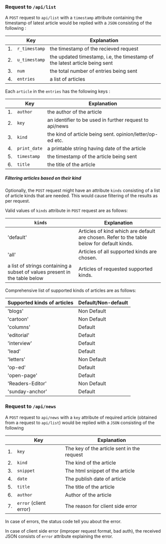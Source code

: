 ### Request to `/api/list`

A `POST` request to `api/list` with a `timestamp` attribute containing the 
timestamp of latest article would be replied with a `JSON` consisting of the 
following :

|    | Key | Explanation |
|----|-----|-------------|
| 1. | `r_timestamp`	| the timestamp of the recieved request |
| 2. | `u_timestamp`	| the updated timestamp, i.e, the timestamp of the latest article being sent |
| 3. | `num`		| the total number of entries being sent |
| 4. | `entries`	| a list of articles |

Each `article` in the `entries` has the following keys :

|    | Key | Explanation |
|----|-----|-------------|
| 1. | `author`		| the author of the article |
| 2. | `key`		| an identifier to be used in further request to api/news |
| 3. | `kind`		| the kind of article being sent. opinion/letter/op-ed etc. |
| 4. | `print_date`	| a printable string having date of the article |
| 5. | `timestamp`	| the timestamp of the article being sent |
| 6. | `title`		| the title of the article |

##### Filtering articles based on their kind

Optionally, the `POST` request might have an attribute `kinds` consisting of a
list of article kinds that are needed. This would cause filtering of the results
as per request.

Valid values of `kinds` attribute in `POST` request are as follows:

| `kinds` | Explanation |
|-------|-------------|
| 'default' | Articles of kind which are default are chosen. Refer to the table below for default kinds. |
| 'all' | Articles of all supported kinds are chosen. |
| a list of strings containing a subset of values present in the table below | Articles of requested supported kinds. |

Comprehensive list of supported kinds of articles are as follows:

| Supported kinds of articles | Default/Non-default |
|-------------------------------|---------------------|
| 'blogs' | Non Default |
| 'cartoon' | Non Default |
| 'columns' | Default |
| 'editorial' | Default |
| 'interview' | Default |
| 'lead' | Default |
| 'letters' | Non Default |
| 'op-ed' | Default |
| 'open-page' | Default |
| 'Readers-Editor' | Non Default |
| 'sunday-anchor' | Default |

### Request to `/api/news`

A `POST` request to `api/news` with a `key` attribute of required article
(obtained from a request to `api/list`) would be replied with a `JSON`
consisting of the following

|    | Key | Explanation |
|----|-----|-------------|
| 1. | `key`		| The key of the article sent in the request |
| 2. | `kind`		| The kind of the article |
| 3. | `snippet`	| The html snippet of the article |
| 4. | `date`		| The publish date of article |
| 5. | `title`		| The title of the article |
| 6. | `author`		| Author of the article |
| 7. | `error` (client error) | The reason for client side error |

In case of errors, the status code tell you about the error.

In case of client side error (improper request format, bad auth), the received JSON consists of `error` attribute
explaining the error.
